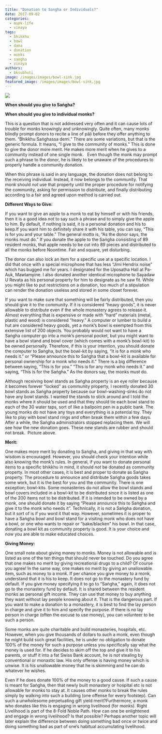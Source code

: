 ```yaml
---
title: "Donation to Sangha or Individuals?"
date: 2017-09-02
categories: 
  - monk-life
  - vinaya
tags: 
  - bhikkhu
  - bowl
  - dana
  - donation
  - monks
  - sangha
  - vinaya
authors: 
  - bksubhuti
image: /images/images/bowl-sink.jpg
featured_image: /images/images/bowl-sink.jpg
---
```


[![](/images/bowl-sink.jpg)](/images/2017/09/bowl-sink.jpg)

**When should you give to Saṅgha?**

**When should you give to individual monks?**

This is a question that is not addressed very often and it can cause lots of trouble for monks knowingly and unknowingly. Quite often, many monks blindly prompt donors to recite a line of pāḷi before they offer anything to them. “Bhikkhu Saṅghassa demi.” There are some variations, but that is the generic formula. It means, “I give to the community of monks.” This is done to give the donor more merit. He makes more merit when he gives to a community instead of one single monk.   Even though the monk may prompt such a phrase to the donor, he is likely to be unaware of the procedures to properly handle a community donation.

When this phrase is said in any language, the donation does not belong to the receiving individual. Instead, it now belongs to the community. That monk should _not_ use that property until the proper procedure for notifying the community, asking for permission to distribute, and finally distributing according to a fair and agreed upon method is carried out.

**Different Ways to Give:**

If you want to give an apple to a monk to eat by himself or with his friends, then it is a good idea _not_ to say such a phrase and to simply give the apple to him. By default, if nothing is said, it is a personal donation and his to keep.If you want him to definitely share it with his table, you can say, “This is for you and your table.” The general motto is, “As the donor says, the monks must do.” If you donate the apple to the Saṅgha consisting of 89 resident monks, that apple needs to be cut into 89 pieces and distributed to all the monks before Noontime. Fair and square, yet disturbing.

The donor can also lock an item for a specific use at a specific location. I did that once with a special microphone that has less “Jimi Hendrix noise” which has bugged me for years. I designated for the Uposatha Hall at Pa-Auk, Mawlamyine. I also donated another identical microphone to Sayadaw U Revata as his personal property for him to designate as he saw fit. While you might like to put restrictions on a donation, too much of a stipulation can render the donation useless and stored in some closet forever.

If you want to make sure that something will be fairly distributed, then you should give it to the community. If it is considered “heavy goods”, it is never allowable to distribute even if the whole monastery agrees to release it. Almost everything that is expensive or made with “hard” materials (metal, plastic and wood) is considered “heavy.” A computer or lumber to build a hut are considered heavy goods, yet a monk’s bowl is exempted from this extensive list of 200 objects. You probably would not want to have a Saṅgha computer go into a monk’s personal pocket, but you might want to have a bowl stand and bowl cover (which comes with a monk’s bowl-kit) to be owned personally. Therefore, if this is your intention, you should donate the computer to Saṅgha, but the bowl-kit by saying, “It is for a monk who needs it.” or “Please announce this to Saṅgha that a bowl-kit is available for personal ownership for a monk who needs it.” There is a big difference between saying, “This is for you.” “This is for any monk who needs it.” and saying, “This is for the Saṅgha.” As the donors say, the monks must do.

Although receiving bowl stands as Saṅgha property is an eye roller because it becomes forever “locked” as community property, I recently donated 30 bowl stands as Saṅgha property because our bowl-washing-sinks do not have any bowl stands. I wanted the stands to stick around and I told the monks where it should be used and that they should tie each bowl stand to each of the 30 water taps, sort of like a ballpoint pen in a public bank. The young monks do not have any toys and everything is a potential toy. They like to play with bowl stand rings and often break them within a few days. After a while, the Saṅgha administrators stopped replacing them. We will see how the new donation goes. These new stands are rubber and should not break.  Picture above.

**Merit:**

One makes more merit by donating to Saṅgha, and giving in that way with wisdom is encouraged. However, you should check your intention while also knowing the monk’s rules. In general, if you want to donate personal items to a specific bhikkhu in mind, it should _not_ be donated as community property. In most other cases, it is best and proper to donate as Saṅgha property. The procedure to announce and distribute Saṅgha goods takes some work, but it is the best for you and the community. There is one exception; bowl-kits. Some monasteries do not allow the bowl stands and bowl covers included in a bowl-kit to be distributed since it is listed as one of the 200 items not to be distributed. If it is intended to be owned by a monk, one should donate it by saying “Please announce this to Saṅgha and give it to the monk who needs it”. Technically, it is not a Saṅgha donation, but it sort of is if you word it that way. However, sometimes it is proper to have a Saṅgha bowl and bowl stand for a visiting monk who does not have a bowl, or one who wants to repair or “bake/blacken” his bowl. In that case, donating a bowl kit as community property is good. It is your choice and now you are able to make educated choices.

**Giving Money:**

One small note about giving money to monks. Money is not allowable and is listed as one of the ten things that should never be touched. Do you agree that one makes no merit by giving recreational drugs to a child? Of course you agree! In the same way, one makes no merit by giving an unallowable item, such as money to a monk. If per chance you give money to a monk, understand that it is his to keep. It does not go to the monastery fund by default. If you give money specifying it to go to “Saṅgha,” again, it does not go to the monastery fund by default. It is shared between the resident monks as personal gift income. They can use that money to buy anything they want without lay people knowing about it. That is the dangerous part. If you want to make a donation to a monastery, it is best to find the lay person in charge and give it to him and specify the purpose. If there is no lay person in charge (often the excuse to use money), you can volunteer to be such a person.

Some monks are quite charitable and build monasteries, hospitals, etc. However, when you give thousands of dollars to such a monk, even though he might build such great facilities, he is under no obligation to donate 100% of the money for such a purpose unless you specifically say what the money is used for. If he decides to skim off the top and give it to his parents, or stuff it into a fat Swiss Bank account, he is not stealing by conventional or monastic law. His only offense is having money which is unwise. It is his unallowable money that he is skimming and he can do whatever he wishes.

Even if he does donate 100% of the money to a good cause. If such a cause is meant for Saṅgha, then that newly built monastery or hospital etc is not allowable for monks to stay at. It causes other monks to break the rules simply by walking into such a building (one offense for every footstep). Can such a unwholesome perpetuating gift yield merit?Furthermore, a monk who donates like this is engaging in wrong livelihood (for monks). Right Livelihood is part of the 8-Fold Noble Path. How can one be enlightened and engage in wrong livelihood? Is that possible? Perhaps another topic will later explain the difference between doing something bad once or twice and doing something bad as part of one’s habitual accumulating livelihood.